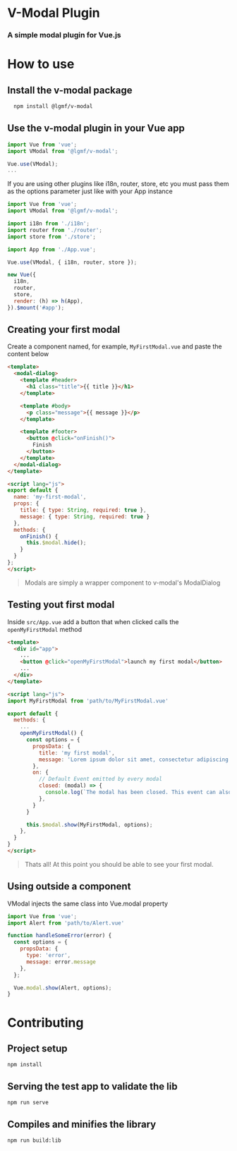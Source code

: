 # V-Modal Plugin

### A simple modal plugin for Vue.js

# How to use

## Install the v-modal package

```sh
  npm install @lgmf/v-modal
```

## Use the v-modal plugin in your Vue app

```js
import Vue from 'vue';
import VModal from '@lgmf/v-modal';

Vue.use(VModal);
...
```

If you are using other plugins like i18n, router, store, etc you must pass them as the options parameter
just like with your App instance

```js
import Vue from 'vue';
import VModal from '@lgmf/v-modal';

import i18n from './i18n';
import router from './router';
import store from './store';

import App from './App.vue';

Vue.use(VModal, { i18n, router, store });

new Vue({
  i18n,
  router,
  store,
  render: (h) => h(App),
}).$mount('#app');
```

## Creating your first modal

Create a component named, for example, `MyFirstModal.vue` and paste the content below

```html
<template>
  <modal-dialog>
    <template #header>
      <h1 class="title">{{ title }}</h1>
    </template>

    <template #body>
      <p class="message">{{ message }}</p>
    </template>

    <template #footer>
      <button @click="onFinish()">
        Finish
      </button>
    </template>
  </modal-dialog>
</template>

<script lang="js">
export default {
  name: 'my-first-modal',
  props: {
    title: { type: String, required: true },
    message: { type: String, required: true }
  },
  methods: {
    onFinish() {
      this.$modal.hide();
    }
  }
};
</script>
```
> Modals are simply a wrapper component to v-modal's ModalDialog

## Testing yout first modal

Inside `src/App.vue` add a button that when clicked calls the `openMyFirstModal` method

```html
<template>
  <div id="app">
    ...
    <button @click="openMyFirstModal">launch my first modal</button>
    ...
  </div>
</template>

<script lang="js">
import MyFirstModal from 'path/to/MyFirstModal.vue'

export default {
  methods: {
    ...
    openMyFirstModal() {
      const options = {
        propsData: {
          title: 'my first modal',
          message: 'Lorem ipsum dolor sit amet, consectetur adipiscing elit.',
        },
        on: {
          // Default Event emitted by every modal
          closed: (modal) => {
            console.log(`The modal has been closed. This event can also be handled by the $modal.$on`, modal);
          },
        }
      }

      this.$modal.show(MyFirstModal, options);
    },
  }
}
</script>
```

> Thats all! At this point you should be able to see your first modal.

## Using outside a component

VModal injects the same class into Vue.modal property

```js
import Vue from 'vue';
import Alert from 'path/to/Alert.vue'

function handleSomeError(error) {
  const options = {
    propsData: {
      type: 'error',
      message: error.message
    },
  };

  Vue.modal.show(Alert, options);
}

```

# Contributing

## Project setup
```
npm install
```

## Serving the test app to validate the lib
```
npm run serve
```

## Compiles and minifies the library
```
npm run build:lib
```
